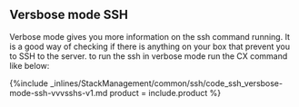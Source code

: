 <!--  usedin: [ _legacy_docker/stack-management/ssh-v1.md, _maestro/stack-management/ssh-v1.md, _node/stack-management/ssh-v1.md, _rails/stack-management/ssh-v1.md] -->


## Versbose mode SSH

Verbose mode gives you more information on the ssh command running. It is a good way of checking if there is anything on your box that prevent you to SSH to the server. to run the ssh in verbose mode run the CX command like below:

{%include _inlines/StackManagement/common/ssh/code_ssh_versbose-mode-ssh-vvvsshs-v1.md  product = include.product %}
